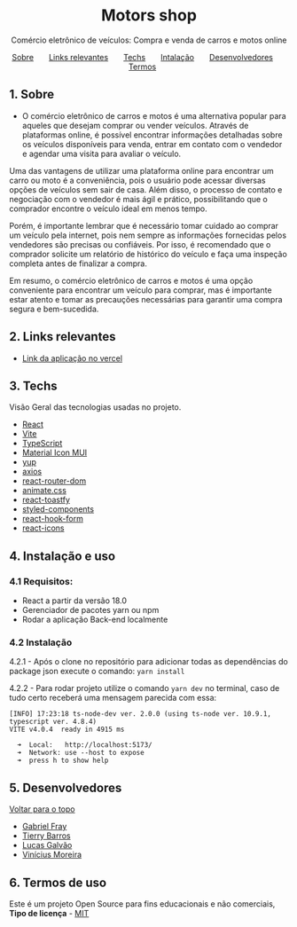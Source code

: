 ##

<h1 align="center">
  Motors shop
</h1>

<p align = "center">
Comércio eletrônico de veículos: Compra e venda de carros e motos online
</p>

<p align="center">
  <a href="#sobre">Sobre</a>&nbsp;&nbsp;&nbsp;&nbsp;&nbsp;&nbsp;
  <a href="#links">Links relevantes</a>&nbsp;&nbsp;&nbsp;&nbsp;&nbsp;&nbsp;
  <a href="#techs">Techs</a>&nbsp;&nbsp;&nbsp;&nbsp;&nbsp;&nbsp;
  <a href="#install">Intalação</a>&nbsp;&nbsp;&nbsp;&nbsp;&nbsp;&nbsp;
  <a href="#devs">Desenvolvedores</a>&nbsp;&nbsp;&nbsp;&nbsp;&nbsp;&nbsp;
  <a href="#terms">Termos</a>&nbsp;&nbsp;&nbsp;&nbsp;&nbsp;&nbsp;
</p>


<a name="sobre"></a>

## 1. Sobre

- O comércio eletrônico de carros e motos é uma alternativa popular para aqueles que desejam comprar ou vender veículos. Através de plataformas online, é possível encontrar informações detalhadas sobre os veículos disponíveis para venda, entrar em contato com o vendedor e agendar uma visita para avaliar o veículo.

Uma das vantagens de utilizar uma plataforma online para encontrar um carro ou moto é a conveniência, pois o usuário pode acessar diversas opções de veículos sem sair de casa. Além disso, o processo de contato e negociação com o vendedor é mais ágil e prático, possibilitando que o comprador encontre o veículo ideal em menos tempo.

Porém, é importante lembrar que é necessário tomar cuidado ao comprar um veículo pela internet, pois nem sempre as informações fornecidas pelos vendedores são precisas ou confiáveis. Por isso, é recomendado que o comprador solicite um relatório de histórico do veículo e faça uma inspeção completa antes de finalizar a compra.

Em resumo, o comércio eletrônico de carros e motos é uma opção conveniente para encontrar um veículo para comprar, mas é importante estar atento e tomar as precauções necessárias para garantir uma compra segura e bem-sucedida.

<a name="links"></a>

## 2. Links relevantes

- <a name="deploy-da-aplicação" href ="" target="_blank">Link da aplicação no vercel</a>

<a align="left" name="techs"></a>

## 3. Techs

Visão Geral das tecnologias usadas no projeto.

- [React](https://reactjs.org)
- [Vite](https://vitejs.dev)
- [TypeScript](https://www.typescriptlang.org/)
- [Material Icon MUI](https://mui.com)
- [yup](https://www.npmjs.com/package/yup)
- [axios](https://react-hook-form.com)
- [react-router-dom](https://reactrouter.com)
- [animate.css](https://animate.style)
- [react-toastfy](https://www.npmjs.com/package/react-toastify)
- [styled-components](https://www.styled-components.com)
- [react-hook-form](https://react-hook-form.com)
- [react-icons](https://react-icons.github.io/react-icons/search)

<a name="install"></a>

## 4. Instalação e uso

### 4.1 Requisitos:
- React a partir da versão 18.0
- Gerenciador de pacotes yarn ou npm
- Rodar a aplicação Back-end localmente

### 4.2 Instalação
4.2.1 - Após o clone no repositório para adicionar todas as dependências do package json execute o comando: 
`yarn install` 

4.2.2 - Para rodar projeto utilize o comando `yarn dev` no terminal, caso de tudo certo receberá uma mensagem parecida com essa:

```
[INFO] 17:23:18 ts-node-dev ver. 2.0.0 (using ts-node ver. 10.9.1, typescript ver. 4.8.4)
VITE v4.0.4  ready in 4915 ms

  ➜  Local:   http://localhost:5173/
  ➜  Network: use --host to expose  
  ➜  press h to show help
```
<a name="devs"></a>

## 5. Desenvolvedores


[ Voltar para o topo ](#tabela-de-conteúdos)

- <a name="Gabriel-Fray" href="https://www.linkedin.com/in/gabrielfray/" target="_blank">Gabriel Fray</a>
- <a name="Tierry-Barros" href="https://www.linkedin.com/in/tierrybarros/" target="_blank">Tierry Barros</a>
- <a name="Lucas-Galvão" href="https://www.linkedin.com/in/galvs135/" target="_blank">Lucas Galvão</a>
- <a name="Vinícius-Moreira" href="https://www.linkedin.com/in/vinicius-moreira-henrique/" target="_blank">Vinícius Moreira</a>

<a name="terms"></a>

## 6. Termos de uso

Este é um projeto Open Source para fins educacionais e não comerciais, **Tipo de licença** - <a name="mit" href="https://opensource.org/licenses/MIT" target="_blank">MIT</a>
